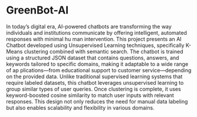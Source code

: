 # GreenBot-AI
 In today’s digital era, AI-powered chatbots are transforming the way individuals and
 institutions communicate by offering intelligent, automated responses with minimal hu
man intervention. This project presents an AI Chatbot developed using Unsupervised
 Learning techniques, specifically K-Means clustering combined with semantic search.
 The chatbot is trained using a structured JSON dataset that contains questions, answers,
 and keywords tailored to specific domains, making it adaptable to a wide range of ap
plications—from educational support to customer service—depending on the provided
 data.
 Unlike traditional supervised learning systems that require labeled datasets, this
 chatbot leverages unsupervised learning to group similar types of user queries. Once
 clustering is complete, it uses keyword-boosted cosine similarity to match user inputs
 with relevant responses. This design not only reduces the need for manual data labeling
 but also enables scalability and flexibility in various domains.
